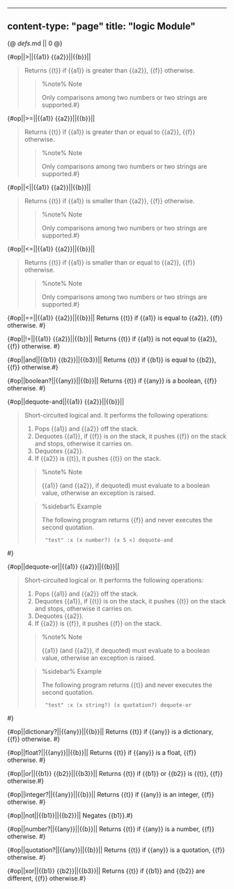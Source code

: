 -----
content-type: "page"
title: "logic Module"
-----
{@ _defs_.md || 0 @}

{#op||&gt;||{{a1}} {{a2}}||{{b}}||
> Returns {{t}} if {{a1}} is greater than {{a2}}, {{f}} otherwise. 
> > %note%
> > Note
> > 
> > Only comparisons among two numbers or two strings are supported.#}

{#op||&gt;=||{{a1}} {{a2}}||{{b}}||
> Returns {{t}} if {{a1}} is greater than or equal to {{a2}}, {{f}} otherwise.
> > %note%
> > Note
> > 
> > Only comparisons among two numbers or two strings are supported.#}

{#op||&lt;||{{a1}} {{a2}}||{{b}}||
> Returns {{t}} if {{a1}} is smaller than {{a2}}, {{f}} otherwise. 
> > %note%
> > Note
> > 
> > Only comparisons among two numbers or two strings are supported.#}

{#op||&lt;=||{{a1}} {{a2}}||{{b}}||
> Returns {{t}} if {{a1}} is smaller than or equal to {{a2}}, {{f}} otherwise.
> > %note%
> > Note
> > 
> > Only comparisons among two numbers or two strings are supported.#}

{#op||==||{{a1}} {{a2}}||{{b}}||
Returns {{t}} if {{a1}} is equal to {{a2}}, {{f}} otherwise. #}

{#op||!=||{{a1}} {{a2}}||{{b}}||
Returns {{t}} if {{a1}} is not equal to {{a2}}, {{f}} otherwise. #}

{#op||and||{{b1}} {{b2}}||{{b3}}||
Returns {{t}} if {{b1}} is equal to {{b2}}, {{f}} otherwise.#}

{#op||boolean?||{{any}}||{{b}}||
Returns {{t}} if {{any}} is a boolean, {{f}} otherwise. #}

{#op||dequote-and||{{a1}} {{a2}}||{{b}}||
> Short-circuited logical and. It performs the following operations:
> 
> 1. Pops {{a1}} and {{a2}} off the stack.
> 2. Dequotes {{a1}}, if {{f}} is on the stack, it pushes {{f}} on the stack and stops, otherwise it carries on.
> 3. Dequotes {{a2}}.
> 4. If {{a2}} is {{t}}, it pushes {{t}} on the stack.
> 
> > %note%
> > Note
> > 
> > {{a1}} (and {{a2}}, if dequoted) must evaluate to a boolean value, otherwise an exception is raised.
> 
> > %sidebar%
> > Example
> > 
> > The following program returns {{f}} and never executes the second quotation.
> > 
> >      "test" :x (x number?) (x 5 <) dequote-and

 #}

{#op||dequote-or||{{a1}} {{a2}}||{{b}}||
> Short-circuited logical or. It performs the following operations:
> 
> 1. Pops {{a1}} and {{a2}} off the stack.
> 2. Dequotes {{a1}}, if {{t}} is on the stack, it pushes {{t}} on the stack and stops, otherwise it carries on.
> 3. Dequotes {{a2}}.
> 4. If {{a2}} is {{f}}, it pushes {{f}} on the stack.
> 
> > %note%
> > Note
> > 
> > {{a1}} (and {{a2}}, if dequoted) must evaluate to a boolean value, otherwise an exception is raised.
> 
> > %sidebar%
> > Example
> > 
> > The following program returns {{t}} and never executes the second quotation.
> > 
> >      "test" :x (x string?) (x quotation?) dequote-or
 #}

{#op||dictionary?||{{any}}||{{b}}||
Returns {{t}} if {{any}} is a dictionary, {{f}} otherwise. #}

{#op||float?||{{any}}||{{b}}||
Returns {{t}} if {{any}} is a float, {{f}} otherwise. #}

{#op||or||{{b1}} {{b2}}||{{b3}}||
Returns {{t}} if {{b1}} or {{b2}} is {{t}}, {{f}} otherwise.#}

{#op||integer?||{{any}}||{{b}}||
Returns {{t}} if {{any}} is an integer, {{f}} otherwise. #}

{#op||not||{{b1}}||{{b2}}||
Negates {{b1}}.#}

{#op||number?||{{any}}||{{b}}||
Returns {{t}} if {{any}} is a number, {{f}} otherwise. #}

{#op||quotation?||{{any}}||{{b}}||
Returns {{t}} if {{any}} is a quotation, {{f}} otherwise. #}

{#op||xor||{{b1}} {{b2}}||{{b3}}||
Returns {{t}} if {{b1}} and {{b2}} are different, {{f}} otherwise.#}

